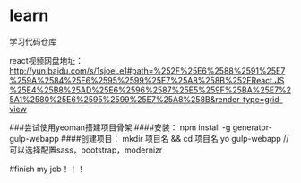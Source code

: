 # learn
学习代码仓库

react视频网盘地址：http://yun.baidu.com/s/1sjoeLe1#path=%252F%25E6%2588%2591%25E7%259A%2584%25E6%2595%2599%25E7%25A8%258B%252FReact.JS%25E4%25B8%25AD%25E6%2596%2587%25E5%259F%25BA%25E7%25A1%2580%25E6%2595%2599%25E7%25A8%258B&render-type=grid-view

###尝试使用yeoman搭建项目骨架
####安装：
npm install -g generator-gulp-webapp
####创建项目：
mkdir 项目名 && cd 项目名
yo gulp-webapp //可以选择配置sass，bootstrap，modernizr

#finish my job！！！
